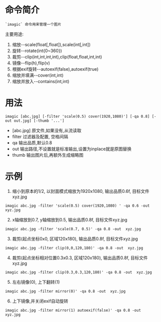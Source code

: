 # 命令简介 

    `imagic` 命令用来管理一个图片
    
主要用途:
1. 缩放--scale(float[,float]),scale(int[,int])
2. 旋转--rotate(int{0~360})
3. 裁剪--clip(int,int,int,int),clip(float,float,int,int)
4. 镜像--flip(h),flip(v)
5. 根据exif旋转--autoexif(false),autoexif(true)
6. 缩放并填满--cover(int,int)
7. 缩放并放入--contains(int,int)

# 用法

```
imagic [abc.jpg] [-filter 'scale(0.5) cover(1920,1080)'] [-qa 0.8] [-out out.jpg] [-thumb '...']
```

* [abc.jpg] 原文件,如果没有,从流读取
* filter 过滤器及配置, 空格间隔
* qa 输出品质,默认0.8
* out 输出路径,不设置就是标准输出,设置为inplace就是原图替换
* thumb 输出图片后,再额外生成缩略图

# 示例


1. 缩小到原本的1/2, 以封面模式缩放为1920x1080, 输出品质0.6f, 目标文件xyz.jpg
```
imagic abc.jpg -filter 'scale(0.5) cover(1920,1080) ' -qa 0.6 -out  xyz.jpg
```

2. x轴缩放到0.7, y轴缩放到0.5, 输出品质0.8f, 目标文件xyz.jpg
```
imagic abc.jpg -filter 'scale(0.7, 0.5)' -qa 0.8 -out  xyz.jpg
```

3. 裁剪(起点坐标0x0, 区域120x180), 输出品质0.8f, 目标文件xyz.jpg
```
imagic abc.jpg -filter clip(0,0,120,180)' -qa 0.8 -out  xyz.jpg
```

4. 裁剪(起点坐标相对位置0.3x0.3, 区域120x180), 输出品质0.8f, 目标文件xyz.jpg
```
imagic abc.jpg -filter clip(0.3,0.3,120,180)' -qa 0.8 -out  xyz.jpg
```

5. 左右镜像(0), 上下翻转(1)
```
imagic abc.jpg -filter mirror(0)' -qa 0.8 -out  xyz.jpg
```

6. 上下镜像,并关闭exif自动旋转
```
imagic abc.jpg -filter mirror(1) autoexif(false)' -qa 0.8 -out  xyz.jpg
```